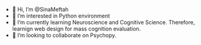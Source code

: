 - 👋 Hi, I’m @SinaMeftah
- 👀 I’m interested in Python environment
- 🌱 I’m currently learning Neuroscience and Cognitive Science. Therefore, learnign web design for mass cognition evaluation.
- 💞️ I’m looking to collaborate on Psychopy.

<!---
SinaMeftah/SinaMeftah is a ✨ special ✨ repository because its `README.md` (this file) appears on your GitHub profile.
You can click the Preview link to take a look at your changes.
--->
